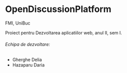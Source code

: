 # OpenDiscussionPlatform

FMI, UniBuc

Proiect pentru Dezvoltarea aplicatiilor web, anul II, sem I.

###### Echipa de dezvoltare: 
- Gherghe Delia
- Hazaparu Daria

